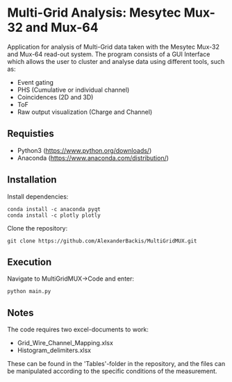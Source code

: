# Multi-Grid Analysis: Mesytec Mux-32 and Mux-64 

Application for analysis of Multi-Grid data taken with the Mesytec Mux-32 and Mux-64 read-out system.
The program consists of a GUI Interface which allows the user to cluster and analyse data using different tools, such as:

- Event gating
- PHS (Cumulative or individual channel)
- Coincidences (2D and 3D)
- ToF
- Raw output visualization (Charge and Channel)

## Requisties
- Python3 (https://www.python.org/downloads/)
- Anaconda (https://www.anaconda.com/distribution/)

## Installation
Install dependencies:
```
conda install -c anaconda pyqt 
conda install -c plotly plotly
```

Clone the repository:
```
git clone https://github.com/AlexanderBackis/MultiGridMUX.git
```

## Execution
Navigate to MultiGridMUX->Code and enter:
```
python main.py
```
## Notes

The code requires two excel-documents to work:
- Grid_Wire_Channel_Mapping.xlsx
- Histogram_delimiters.xlsx

These can be found in the 'Tables'-folder in the repository, and the files can be manipulated according to the specific conditions of the measurement.
